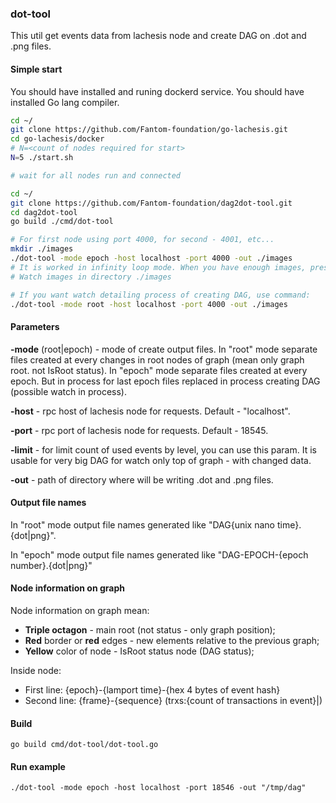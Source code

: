 ### dot-tool

This util get events data from lachesis node and create DAG on .dot and .png files.

#### Simple start

You should have installed and runing dockerd service.
You should have installed Go lang compiler.

```bash
cd ~/
git clone https://github.com/Fantom-foundation/go-lachesis.git
cd go-lachesis/docker
# N=<count of nodes required for start>
N=5 ./start.sh

# wait for all nodes run and connected

cd ~/
git clone https://github.com/Fantom-foundation/dag2dot-tool.git
cd dag2dot-tool
go build ./cmd/dot-tool

# For first node using port 4000, for second - 4001, etc...
mkdir ./images
./dot-tool -mode epoch -host localhost -port 4000 -out ./images
# It is worked in infinity loop mode. When you have enough images, press Ctrl-C on runing dot-tool  
# Watch images in directory ./images

# If you want watch detailing process of creating DAG, use command:
./dot-tool -mode root -host localhost -port 4000 -out ./images
```

#### Parameters

**-mode** (root|epoch) - mode of create output files. 
In "root" mode separate files created at every changes in root nodes of graph (mean only graph root. not IsRoot status). 
In "epoch" mode separate files created at every epoch. But in process for last epoch files replaced in process creating DAG (possible watch in process).

**-host** - rpc host of lachesis node for requests. Default - "localhost".

**-port** - rpc port of lachesis node for requests. Default - 18545.

**-limit** - for limit count of used events by level, you can use this param. It is usable for very big DAG for watch only top of graph - with changed data.

**-out** - path of directory where will be writing .dot and .png files.

#### Output file names

In "root" mode output file names generated like "DAG{unix nano time}.{dot|png}".

In "epoch" mode output file names generated like "DAG-EPOCH-{epoch number}.{dot|png}"

#### Node information on graph

Node information on graph mean:

* **Triple octagon** - main root (not status - only graph position);
* **Red** border or **red** edges - new elements relative to the previous graph;
* **Yellow** color of node - IsRoot status node (DAG status);

Inside node:
* First line: {epoch}-{lamport time}-{hex 4 bytes of event hash}
* Second line: {frame}-{sequence} (trxs:{count of transactions in event}|)  

#### Build
``` 
go build cmd/dot-tool/dot-tool.go
```
#### Run example
```./dot-tool -mode epoch -host localhost -port 18546 -out "/tmp/dag"```
